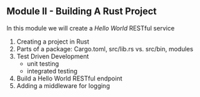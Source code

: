 ## Module II - Building A Rust Project

In this module we will create a _Hello World_ RESTful service
1. Creating a project in Rust
2. Parts of a package: Cargo.toml, src/lib.rs vs. src/bin, modules
3. Test Driven Development
   - unit testing
   - integrated testing
4. Build a Hello World RESTful endpoint
5. Adding a middleware for logging